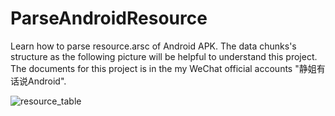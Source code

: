 # ParseAndroidResource
Learn how to parse resource.arsc of Android APK. The data chunks's structure as the following picture will be helpful to understand this project. The documents for this project is in the my WeChat official accounts "静姐有话说Android". 



![resource_table](https://github.com/wenjing-bonnie/ParseAndroidResource/assets/70619381/263a6557-bb23-4549-988b-bad2999cbc39)
